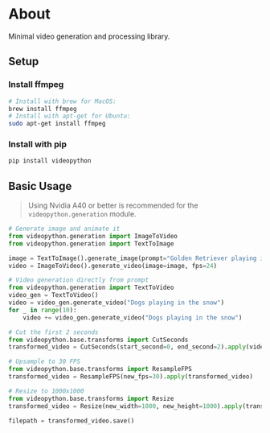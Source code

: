 # About

Minimal video generation and processing library.

## Setup 

### Install ffmpeg
```bash
# Install with brew for MacOS:
brew install ffmpeg
# Install with apt-get for Ubuntu:
sudo apt-get install ffmpeg
```

### Install with pip
```bash
pip install videopython
```

## Basic Usage
> Using Nvidia A40 or better is recommended for the `videopython.generation` module.

```python
# Generate image and animate it
from videopython.generation import ImageToVideo
from videopython.generation import TextToImage

image = TextToImage().generate_image(prompt="Golden Retriever playing in the park")
video = ImageToVideo().generate_video(image=image, fps=24)

# Video generation directly from prompt
from videopython.generation import TextToVideo
video_gen = TextToVideo()
video = video_gen.generate_video("Dogs playing in the snow")
for _ in range(10):
    video += video_gen.generate_video("Dogs playing in the snow")

# Cut the first 2 seconds
from videopython.base.transforms import CutSeconds
transformed_video = CutSeconds(start_second=0, end_second=2).apply(video.copy())

# Upsample to 30 FPS
from videopython.base.transforms import ResampleFPS
transformed_video = ResampleFPS(new_fps=30).apply(transformed_video)

# Resize to 1000x1000
from videopython.base.transforms import Resize
transformed_video = Resize(new_width=1000, new_height=1000).apply(transformed_video)

filepath = transformed_video.save()
```
